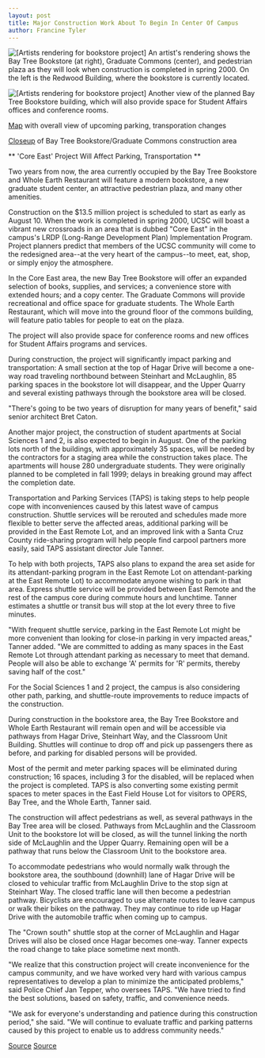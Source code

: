 ```yaml
---
layout: post
title: Major Construction Work About To Begin In Center Of Campus
author: Francine Tyler
---
```


![\[Artists rendering for bookstore project\]][1] An artist's rendering shows the Bay Tree Bookstore (at right), Graduate Commons (center), and pedestrian plaza as they will look when construction is completed in spring 2000. On the left is the Redwood Building, where the bookstore is currently located.

![\[Artists rendering for bookstore project\]][2] Another view of the planned Bay Tree Bookstore building, which will also provide space for Student Affairs offices and conference rooms.

[Map][3] with overall view of upcoming parking, transporation changes

[Closeup][4] of Bay Tree Bookstore/Graduate Commons construction area

** 'Core East' Project Will Affect Parking, Transportation **

Two years from now, the area currently occupied by the Bay Tree Bookstore and Whole Earth Restaurant will feature a modern bookstore, a new graduate student center, an attractive pedestrian plaza, and many other amenities.

Construction on the $13.5 million project is scheduled to start as early as August 10. When the work is completed in spring 2000, UCSC will boast a vibrant new crossroads in an area that is dubbed "Core East" in the campus's LRDP (Long-Range Development Plan) Implementation Program. Project planners predict that members of the UCSC community will come to the redesigned area--at the very heart of the campus--to meet, eat, shop, or simply enjoy the atmosphere.

In the Core East area, the new Bay Tree Bookstore will offer an expanded selection of books, supplies, and services; a convenience store with extended hours; and a copy center. The Graduate Commons will provide recreational and office space for graduate students. The Whole Earth Restaurant, which will move into the ground floor of the commons building, will feature patio tables for people to eat on the plaza.

The project will also provide space for conference rooms and new offices for Student Affairs programs and services.

During construction, the project will significantly impact parking and transportation: A small section at the top of Hagar Drive will become a one-way road traveling northbound between Steinhart and McLaughlin, 85 parking spaces in the bookstore lot will disappear, and the Upper Quarry and several existing pathways through the bookstore area will be closed.

"There's going to be two years of disruption for many years of benefit," said senior architect Bret Caton.

Another major project, the construction of student apartments at Social Sciences 1 and 2, is also expected to begin in August. One of the parking lots north of the buildings, with approximately 35 spaces, will be needed by the contractors for a staging area while the construction takes place. The apartments will house 280 undergraduate students. They were originally planned to be completed in fall 1999; delays in breaking ground may affect the completion date. 

Transportation and Parking Services (TAPS) is taking steps to help people cope with inconveniences caused by this latest wave of campus construction. Shuttle services will be rerouted and schedules made more flexible to better serve the affected areas, additional parking will be provided in the East Remote Lot, and an improved link with a Santa Cruz County ride-sharing program will help people find carpool partners more easily, said TAPS assistant director Jule Tanner.

To help with both projects, TAPS also plans to expand the area set aside for its attendant-parking program in the East Remote Lot on attendant-parking at the East Remote Lot) to accommodate anyone wishing to park in that area. Express shuttle service will be provided between East Remote and the rest of the campus core during commute hours and lunchtime. Tanner estimates a shuttle or transit bus will stop at the lot every three to five minutes.

"With frequent shuttle service, parking in the East Remote Lot might be more convenient than looking for close-in parking in very impacted areas," Tanner added. "We are committed to adding as many spaces in the East Remote Lot through attendant parking as necessary to meet that demand. People will also be able to exchange 'A' permits for 'R' permits, thereby saving half of the cost."

For the Social Sciences 1 and 2 project, the campus is also considering other path, parking, and shuttle-route improvements to reduce impacts of the construction.

During construction in the bookstore area, the Bay Tree Bookstore and Whole Earth Restaurant will remain open and will be accessible via pathways from Hagar Drive, Steinhart Way, and the Classroom Unit Building. Shuttles will continue to drop off and pick up passengers there as before, and parking for disabled persons will be provided.

Most of the permit and meter parking spaces will be eliminated during construction; 16 spaces, including 3 for the disabled, will be replaced when the project is completed. TAPS is also converting some existing permit spaces to meter spaces in the East Field House Lot for visitors to OPERS, Bay Tree, and the Whole Earth, Tanner said.

The construction will affect pedestrians as well, as several pathways in the Bay Tree area will be closed. Pathways from McLaughlin and the Classroom Unit to the bookstore lot will be closed, as will the tunnel linking the north side of McLaughlin and the Upper Quarry. Remaining open will be a pathway that runs below the Classroom Unit to the bookstore area.

To accommodate pedestrians who would normally walk through the bookstore area, the southbound (downhill) lane of Hagar Drive will be closed to vehicular traffic from McLaughlin Drive to the stop sign at Steinhart Way. The closed traffic lane will then become a pedestrian pathway. Bicyclists are encouraged to use alternate routes to leave campus or walk their bikes on the pathway. They may continue to ride up Hagar Drive with the automobile traffic when coming up to campus.

The "Crown south" shuttle stop at the corner of McLaughlin and Hagar Drives will also be closed once Hagar becomes one-way. Tanner expects the road change to take place sometime next month.

"We realize that this construction project will create inconvenience for the campus community, and we have worked very hard with various campus representatives to develop a plan to minimize the anticipated problems," said Police Chief Jan Tepper, who oversees TAPS. "We have tried to find the best solutions, based on safety, traffic, and convenience needs.

"We ask for everyone's understanding and patience during this construction period," she said. "We will continue to evaluate traffic and parking patterns caused by this project to enable us to address community needs."

[1]: http://www1.ucsc.edu/oncampus/currents/98-99/art/core.art1.98-07-27.gif
[2]: http://www1.ucsc.edu/oncampus/currents/98-99/art/core.art2.98-07-27.gif
[3]: const.map.pdf
[4]: construct.lot.pdf

[Source](http://www1.ucsc.edu/oncampus/currents/98-99/07-27/bookstore.htm "Permalink to Core East construction: 7-27-98")
[Source](http://www1.ucsc.edu/oncampus/currents/98-99/07-27/maps.htm "Permalink to Construction maps: 07-27-98")
